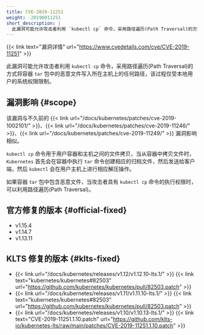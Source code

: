 ```yaml
---
title: CVE-2019-11251
weight: -20190011251
short_description: |
  此漏洞可能允许攻击者利用 `kubectl cp` 命令，采用路径遍历(Path Traversal)的方式将容器 `tar` 包中的恶意文件写入所在主机上的任何路径，该过程仅受本地用户的系统权限限制。
---
```


{{< link text="漏洞详情" url="https://www.cvedetails.com/cve/CVE-2019-11251" >}}

此漏洞可能允许攻击者利用 `kubectl cp` 命令，采用路径遍历(Path Traversal)的方式将容器 `tar` 包中的恶意文件写入所在主机上的任何路径，该过程仅受本地用户的系统权限限制。

## 漏洞影响 {#scope}

该漏洞与不久前的 {{< link url="/docs/kubernetes/patches/cve-2019-1002101/" >}}、{{< link url="/docs/kubernetes/patches/cve-2019-11246/" >}}、{{< link url="/docs/kubernetes/patches/cve-2019-11249/" >}} 漏洞影响相似。

`kubectl cp` 命令用于用户容器和主机之间的文件拷贝，当从容器中拷贝文件时，`Kubernetes` 首先会在容器中执行 `tar` 命令创建相应的归档文件，然后发送给客户端，然后 `kubectl` 会在用户主机上进行相应解压操作。

如果容器 `tar` 包中包含恶意文件，当攻击者具有 `kubectl cp` 命令的执行权限时，可以利用路径遍历(Path Traversal)。

## 官方修复的版本 {#official-fixed}

- v1.15.4
- v1.14.7
- v1.13.11

## KLTS 修复的版本 {#klts-fixed}

- {{< link url="/docs/kubernetes/releases/v1.12/v1.12.10-lts.1/" >}} {{< link text="kubernetes/kubernetes#82503" url="https://github.com/kubernetes/kubernetes/pull/82503.patch" >}}
- {{< link url="/docs/kubernetes/releases/v1.11/v1.11.10-lts.1/" >}} {{< link text="kubernetes/kubernetes#82503" url="https://github.com/kubernetes/kubernetes/pull/82503.patch" >}}
- {{< link url="/docs/kubernetes/releases/v1.10/v1.10.13-lts.1/" >}} {{< link text="CVE-2019-11251.1.10.patch" url="https://github.com/klts-io/kubernetes-lts/raw/main/patches/CVE-2019-11251.1.10.patch" >}}
